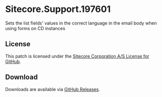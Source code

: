 # Sitecore.Support.197601
Sets the list fields' values in the correct language in the email body when using forms on CD instances

## License  
This patch is licensed under the [Sitecore Corporation A/S License for GitHub](https://github.com/sitecoresupport/Sitecore.Support.197601/blob/master/LICENSE).  

## Download  
Downloads are available via [GitHub Releases](https://github.com/sitecoresupport/Sitecore.Support.197601/releases).  
